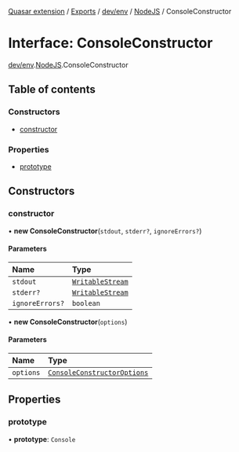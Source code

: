 [Quasar extension](../index.md) / [Exports](../modules.md) / [dev/env](../modules/dev_env.md) / [NodeJS](../modules/dev_env.NodeJS.md) / ConsoleConstructor

# Interface: ConsoleConstructor

[dev/env](../modules/dev_env.md).[NodeJS](../modules/dev_env.NodeJS.md).ConsoleConstructor

## Table of contents

### Constructors

- [constructor](dev_env.NodeJS.ConsoleConstructor.md#constructor)

### Properties

- [prototype](dev_env.NodeJS.ConsoleConstructor.md#prototype)

## Constructors

### constructor

• **new ConsoleConstructor**(`stdout`, `stderr?`, `ignoreErrors?`)

#### Parameters

| Name | Type |
| :------ | :------ |
| `stdout` | [`WritableStream`](dev_env.NodeJS.WritableStream.md) |
| `stderr?` | [`WritableStream`](dev_env.NodeJS.WritableStream.md) |
| `ignoreErrors?` | `boolean` |

• **new ConsoleConstructor**(`options`)

#### Parameters

| Name | Type |
| :------ | :------ |
| `options` | [`ConsoleConstructorOptions`](dev_env.NodeJS.ConsoleConstructorOptions.md) |

## Properties

### prototype

• **prototype**: `Console`
